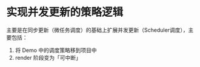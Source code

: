 # 实现并发更新的策略逻辑

主要是在同步更新（微任务调度）的基础上扩展并发更新（Scheduler调度），主要包括：

1. 将 Demo 中的调度策略移到项目中
1. render 阶段变为「可中断」
